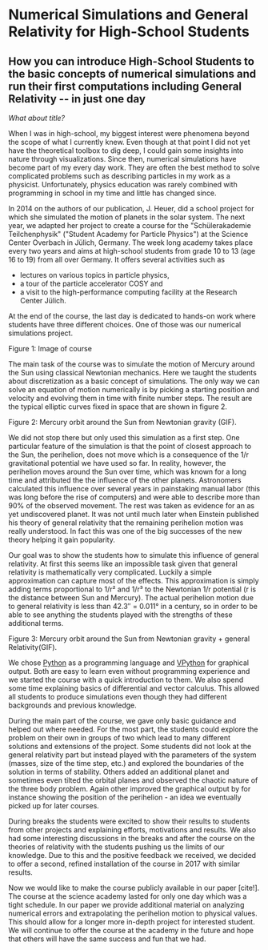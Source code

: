 # Numerical Simulations and General Relativity for High-School Students
## How you can introduce High-School Students to the basic concepts of numerical simulations and run their first computations including General Relativity -- in just one day

_What about title?_

When I was in high-school, my biggest interest were phenomena beyond the scope of what I currently knew.
Even though at that point I did not yet have the theoretical toolbox to dig deep, I could gain some insights into nature through visualizations.
Since then, numerical simulations have become part of my every day work.
They are often the best method to solve complicated problems such as describing particles in my work as a physicist.
Unfortunately, physics education was rarely combined with programming in school in my time and little has changed since.

In 2014 on the authors of our publication, J. Heuer, did a school project for which she simulated the motion of planets in the solar system.
The next year, we adapted her project to create a course for the "Schülerakademie Teilchenphysik" ("Student Academy for Particle Physics") at the Science Center Overbach in Jülich, Germany.
The week long academy takes place every two years and aims at high-school students from grade 10 to 13 (age 16 to 19) from all over Germany.
It offers several activities such as

* lectures on various topics in particle physics,
* a tour of the particle accelerator COSY and
* a visit to the high-performance computing facility at the Research Center Jülich.

At the end of the course, the last day is dedicated to hands-on work where students have three different choices.
One of those was our numerical simulations project.


Figure 1: Image of course


The main task of the course was to simulate the motion of Mercury around the Sun using classical Newtonian mechanics.
Here we taught the students about discretization as a basic concept of simulations.
The only way we can solve an equation of motion numerically is by picking a starting position and velocity and evolving them in time with finite number steps.
The result are the typical elliptic curves fixed in space that are shown in figure 2.


Figure 2: Mercury orbit around the Sun from Newtonian gravity (GIF).


We did not stop there but only used this simulation as a first step.
One particular feature of the simulation is that the point of closest approach to the Sun, the perihelion, does not move which is a consequence of the 1/r gravitational potential we have used so far.
In reality, however, the perihelion moves around the Sun over time, which was known for a long time and attributed the the influence of the other planets.
Astronomers calculated this influence over several years in painstaking manual labor (this was long before the rise of computers) and were able to describe more than 90% of the observed movement.
The rest was taken as evidence for an as yet undiscovered planet.
It was not until much later when Einstein published his theory of general relativity that the remaining perihelion motion was really understood.
In fact this was one of the big successes of the new theory helping it gain popularity.

Our goal was to show the students how to simulate this influence of general relativity.
At first this seems like an impossible task given that general relativity is mathematically very complicated.
Luckily a simple approximation can capture most of the effects.
This approximation is simply adding terms proportional to 1/r² and 1/r³ to the Newtonian 1/r potential (r is the distance between Sun and Mercury).
The actual perihelion motion due to general relativity is less than 42.3″ = 0.011° in a century, so in order to be able to see anything the students played with the strengths of these additional terms.


Figure 3: Mercury orbit around the Sun from Newtonian gravity + general Relativity(GIF).


We chose [Python](https://www.python.org/) as a programming language and [VPython](http://vpython.org/) for graphical output.
Both are easy to learn even without programming experience and we started the course with a quick introduction to them.
We also spend some time explaining basics of differential and vector calculus.
This allowed all students to produce simulations even though they had different backgrounds and previous knowledge.

During the main part of the course, we gave only basic guidance and helped out where needed.
For the most part, the students could explore the problem on their own in groups of two which lead to many different solutions and extensions of the project.
Some students did not look at the general relativity part but instead played with the parameters of the system (masses, size of the time step, etc.) and explored the boundaries of the solution in terms of stability.
Others added an additional planet and sometimes even tilted the orbital planes and observed the chaotic nature of the three body problem.
Again other improved the graphical output by for instance showing the position of the perihelion - an idea we eventually picked up for later courses.

During breaks the students were excited to show their results to students from other projects and explaining efforts, motivations and results.
We also had some interesting discussions in the breaks and after the course on the theories of relativity with the students pushing us the limits of our knowledge.
Due to this and the positive feedback we received, we decided to offer a second, refined installation of the course in 2017 with similar results.

Now we would like to make the course publicly available in our paper [cite!].
The course at the science academy lasted for only one day which was a tight schedule.
In our paper we provide additional material on analyzing numerical errors and extrapolating the perihelion motion to physical values.
This should allow for a longer more in-depth project for interested student.
We will continue to offer the course at the academy in the future and hope that others will have the same success and fun that we had.
